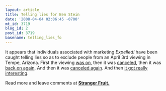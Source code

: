 ```yaml
---
layout: article
title: Telling lies for Ben Stein
date: '2008-04-04 02:06:45 -0700'
mt_id: 3719
blog_id: 2
post_id: 3719
basename: telling_lies_fo
---
```

It appears that individuals associated with marketing <em>Expelled!</em> have been caught telling lies so as to exclude people from an April 3rd viewing in Tempe, Arizona. First the viewing <a href="http://scienceblogs.com/strangerfruit/2008/03/expelled_in_tempe.php">was on</a>, then it was <a href="http://scienceblogs.com/strangerfruit/2008/03/more_on_expelled_in_tempe.php">canceled</a>, then it was <a href="http://scienceblogs.com/strangerfruit/2008/03/even_m7pmore_on_expelled_in_te.php">back on again</a>. And then it was <a href="http://scienceblogs.com/strangerfruit/2008/04/expelled_in_tempe_the_final_co.php">canceled again</a>. And then <a href="http://scienceblogs.com/strangerfruit/2008/04/expelled_in_tempe_the_expected.php">it got really interesting</a>. 

Read more and leave comments at <strong><a href="http://scienceblogs.com/strangerfruit/2008/04/expelled_in_tempe_the_expected.php">Stranger Fruit.</a></strong>
